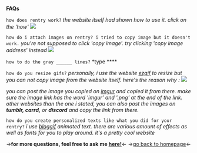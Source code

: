 **FAQs**

`how does rentry work?`
*the website itself had shown how to use it. click on the 'how'*
![](https://i.imgur.com/qnrDp26.png)

`how do i attach images on rentry? i tried to copy image but it doesn't work.`
*you're not supposed to click 'copy image'. try clicking 'copy image address' instead*
![](https://i.imgur.com/6cBuKtM.png)

`how to do the gray ______ lines?`
*type ****

`how do you resize gifs?`
*personally, i use the website [ezgif](gif.com/resize) to resize but you can not copy image from the website itself. here's the reason why :*
![](https://i.imgur.com/6xMI9yX.png)

*you can post the image you copied on [imgur](imgur.com) and copied it from there. make sure the image link has the word 'imgur' and '.png' at the end of the link. other websites than the one i stated, you can also post the images on **tumblr, carrd,** or **discord** and copy the link from there.*

`how do you create personalized texts like what you did for your rentry?`
*i use [bloggif](https://en.bloggif.com/text?id=b79bcebeac94e6285e35fd80a3bb5186) animated text. there are various amount of effects as well as fonts for you to play around. it's a pretty cool website*

->**for more questions, feel free to ask me [here!](https://curiouscat.live/edricphobia)**<-
->[go back to homepage](https://rentry.co/nasjanganlupaknas)<-
